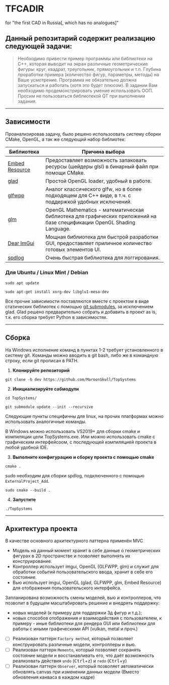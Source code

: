 # TFCADIR

for "the first CAD in Russia[, which has no analogues]"

## Данный репозитарий содержит реализацию следующей задачи:

> Необходимо привести пример программы или библиотеки на C++, которая выводит на экран различные геометрические фигуры: круг, квадрат, треугольник, прямоугольник и т.п. Глубина проработки примера (количество фигур, параметры, методы) на Ваше усмотрение. Программа не обязательно должна запускаться и работать (хотя это будет плюсом).
> В задании Вам необходимо продемонстрировать умение использовать ООП. Просим не пользоваться библиотекой QT при выполнении задания.

---

## Зависимости

Проанализировав задачу, было решено использоовать систему сборки CMake, OpenGL, а так же следующий набор библиотек:

| Библиотека                                                      | Причина выбора |
| ---                                                             | --- |
| [Embed Resource](https://github.com/MaroonSkull/embed-resource) | Предоставляет возможность запаковать ресурсы (шейдеры glsl) в бинарный файл при помощи CMake. |
| [glad](https://github.com/Dav1dde/glad)                         | Простой OpenGL loader, удобный в работе. |
| [glfwpp](https://github.com/janekb04/glfwpp)                    | Аналог классического glfw, но в более подходящем для C++ виде, в т.ч. с поддержкой удобных исключений. |
| [glm](https://github.com/g-truc/glm)                            | OpenGL Mathematics - математическая библиотека для графических приложений на базе спецификации OpenGL Shading Language. |
| [Dear ImGui](https://github.com/ocornut/imgui)                  | Мощная библиотека для быстрой разработки GUI, предоставляет приличное количество готовых элементов UI. |
| [spdlog](https://github.com/gabime/spdlog)                      | Очень быстрая библиотека для логгирования. |


### Для Ubuntu / Linux Mint / Debian

```
sudo apt update
```
```
sudo apt-get install xorg-dev libglu1-mesa-dev
```

Все прочие зависимости поставляются вместе с проектом в виде статических библиотек с помощью [git submodules](https://git-scm.com/book/en/v2/Git-Tools-Submodules), за исключением glad.
Glad решено предварительно собрать и добавить в проект as is, т.к. его сборка требует Python в зависимостях.

---

## Сборка

На Windows исполнение команд в пунктах 1-2 требует установленного в систему git. Команды можно вводить в git bash, либо же в командную строку, если git прописан в PATH.

1. __Клонируйте репозиторий__
```
git clone -b dev https://github.com/MaroonSkull/TopSystems
```
2. __Инициализируйте сабмодули__
```
cd TopSystems/
```
```
git submodule update --init --recursive
```

Следующие пункты специфичны для linux, на прочих платформах можно использовать аналогичные команды.

В Windows можно использовать VS2019+ для сборки cmake и компиляции цели TopSystems.exe. Или можно использовать cmake с графическим интерфейсоом, с последующей компиляцией проекта в любой удобной IDE.

3. __Выполните конфигурацию и сборку проекта с помощью cmake__
```
cmake .
```

sudo необходим для сборки spdlog, подключенного с помощью `ExternalProject_Add`.

```
sudo cmake --build .
```
4. __Запустите__
```
./TopSystems
```

---

## Архитектура проекта

В качестве основного архитектурного паттерна применён MVC
- Модель на данный момент хранит в себе данные о геометрических фигурах в 2D пространстве и позволяет выполнять их конструирование.
- Контроллер использует imgui, OpenGL (GLFWPP, glm) и служит для обработки событий пользовательского ввода, хранит в себе его состояние.
- Вью использует imgui, OpenGL (glad, GLFWPP, glm, Embed Resource) для отображения пользовательского интерфейса.


Запланирована возможность смены моделей, вью и контроллеров, что позволит в будущем масштабировать решение и внедрять поддержку:
- новых моделей (к примеру для поддержки 3д фигур и т.д.);
- новых способов отображения и взаимодействия с пользователем, к примеру - иные библиотеки для рендера GUI или библиотеки для работы с иными графическими API (vulkan, metal и проч.)


- [ ] Реализован паттерн `Factory method`, который позволяет конструировать различные модели, контроллеры и вью.
- [ ] Реализован паттерн `Memento`, который позволяет сохранять состояние модели и восстанавливать его, что даёт возможность реализовать действия `undo` (<kbd>Ctrl</kbd>+<kbd>z</kbd>) и `redo` (<kbd>Ctrl</kbd>+<kbd>y</kbd>)
- [ ] Реализован паттерн `Observer`, который позволяет автоматически обновлять canvas при изменении данных модели (Вместо обновления канваса в каждом кадре)